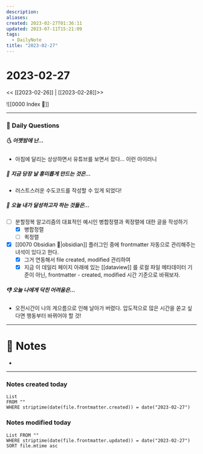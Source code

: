 ```yaml
---
description:
aliases: 
created: 2023-02-27T01:36:11
updated: 2023-07-11T15:21:09
tags:
  - DailyNote
title: "2023-02-27"
---
```


# 2023-02-27

<< [[2023-02-26]] | [[2023-02-28]]>>

![[0000 Index 🔗]]

---
### 📅 Daily Questions

##### 🌜 어젯밤에 난...

- 아침에 달리는 상상하면서 유튜브를 보면서 잤다... 이런 아이러니

##### 🙌 지금 당장 날 흥미롭게 만드는 것은...

- 러스트스러운 수도코드를 작성할 수 있게 되었다!

##### 🚀 오늘 내가 달성하고자 하는 것들은...

- [ ] 분할정복 알고리즘의 대표적인 예시인 병합정렬과 퀵정렬에 대한 글을 작성하기
	- [x] 병합정렬
	- [ ] 퀵정렬
- [x] [[0070 Obsidian 💎|obsidian]] 플러그인 중에 frontmatter 자동으로 관리해주는 녀석이 있다고 한다. 
	- [x] 그거 연동해서 file created, modified 관리하여 
	- [x] 지금 이 데일리 페이지 아래에 있는 [[dataview]] 를 로컬 파일 메타데이터 기준이 아닌, frontmatter - created, modified 시간 기준으로 바꿔보자.

##### 👎 오늘 나에게 닥친 어려움은...

- 오전시간이 나의 게으름으로 인해 날아가 버렸다. 압도적으로 많은 시간을 쏟고 싶다면 행동부터 바뀌어야 할 것!

---

# 📝 Notes

- 

---

### Notes created today
```dataview
List 
FROM "" 
WHERE striptime(date(file.frontmatter.created)) = date("2023-02-27")
```
### Notes modified today
```dataview
List FROM "" 
WHERE striptime(date(file.frontmatter.updated)) = date("2023-02-27") 
SORT file.mtime asc
```

